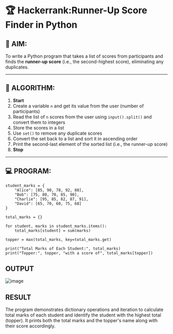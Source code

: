 # 🏆 Hackerrank:Runner-Up Score Finder in Python

## 🎯 AIM:
To write a Python program that takes a list of scores from participants and finds the **runner-up score** (i.e., the second-highest score), eliminating any duplicates.

---

## 🧠 ALGORITHM:

1. **Start**
2. Create a variable `n` and get its value from the user (number of participants)
3. Read the list of `n` scores from the user using `input().split()` and convert them to integers
4. Store the scores in a list
5. Use `set()` to remove any duplicate scores
6. Convert the set back to a list and sort it in ascending order
7. Print the second-last element of the sorted list (i.e., the runner-up score)
8. **Stop**

---

## 💻 PROGRAM:
    student_marks = {
        "Alice": [85, 90, 78, 92, 88],
        "Bob": [75, 80, 70, 85, 90],
        "Charlie": [95, 85, 82, 87, 91],
        "David": [65, 70, 60, 75, 68]
    }
    
    total_marks = {}
    
    for student, marks in student_marks.items():
        total_marks[student] = sum(marks)
    
    topper = max(total_marks, key=total_marks.get)
    
    print("Total Marks of Each Student:", total_marks)
    print("Topper:", topper, "with a score of", total_marks[topper])
## OUTPUT
![image](https://github.com/user-attachments/assets/b1af693c-7190-4a7a-a6f2-3e2c0447c596)

## RESULT
The program demonstrates dictionary operations and iteration to calculate total marks of each student and identify the student with the highest total (topper). It prints both the total marks and the topper's name along with their score accordingly.

